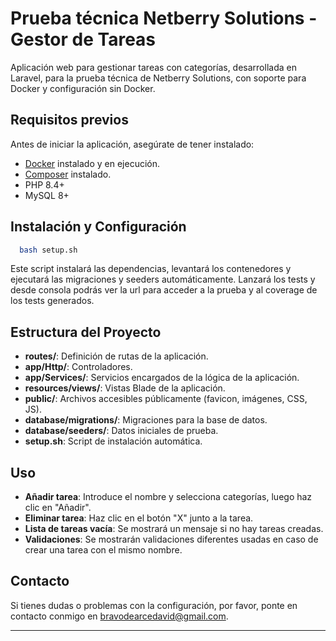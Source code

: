 # Prueba técnica Netberry Solutions - Gestor de Tareas

Aplicación web para gestionar tareas con categorías, desarrollada en Laravel, para la prueba técnica de Netberry Solutions, con soporte para Docker y configuración sin Docker.

## Requisitos previos

Antes de iniciar la aplicación, asegúrate de tener instalado:

- [Docker](https://www.docker.com/) instalado y en ejecución.
- [Composer](https://getcomposer.org/) instalado.
- PHP 8.4+
- MySQL 8+

## Instalación y Configuración

```bash
  bash setup.sh
```

Este script instalará las dependencias, levantará los contenedores y ejecutará las migraciones y seeders automáticamente.
Lanzará los tests y desde consola podrás ver la url para acceder a la prueba y al coverage de los tests generados.

## Estructura del Proyecto

- **routes/**: Definición de rutas de la aplicación.
- **app/Http/**: Controladores.
- **app/Services/**: Servicios encargados de la lógica de la aplicación.
- **resources/views/**: Vistas Blade de la aplicación.
- **public/**: Archivos accesibles públicamente (favicon, imágenes, CSS, JS).
- **database/migrations/**: Migraciones para la base de datos.
- **database/seeders/**: Datos iniciales de prueba.
- **setup.sh**: Script de instalación automática.

## Uso

- **Añadir tarea**: Introduce el nombre y selecciona categorías, luego haz clic en "Añadir".
- **Eliminar tarea**: Haz clic en el botón "X" junto a la tarea.
- **Lista de tareas vacía**: Se mostrará un mensaje si no hay tareas creadas.
- **Validaciones**: Se mostrarán validaciones diferentes usadas en caso de crear una tarea con el mismo nombre.

## Contacto

Si tienes dudas o problemas con la configuración, por favor, ponte en contacto conmigo en bravodearcedavid@gmail.com.

---
